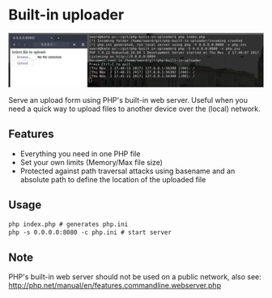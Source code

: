 # Built-in uploader

![built-in uploader](thumbnail.png)

Serve an upload form using PHP's built-in web server. Useful when you need a quick way to upload files to another device over the (local) network.

## Features
- Everything you need in one PHP file
- Set your own limits (Memory/Max file size)
- Protected against path traversal attacks using basename and an absolute path to define the location of the uploaded file

## Usage
```
php index.php # generates php.ini
php -s 0.0.0.0:8080 -c php.ini # start server
```
## Note
PHP's built-in web server should not be used on a public network, also see: http://php.net/manual/en/features.commandline.webserver.php
